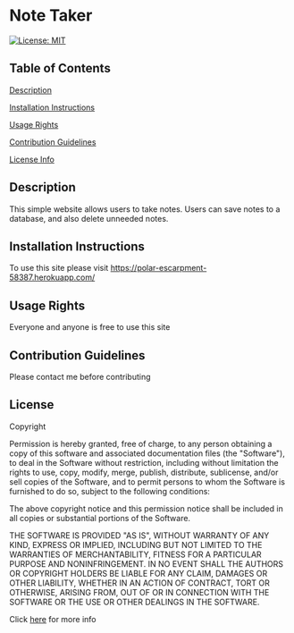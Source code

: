 # Note Taker
  [![License: MIT](https://img.shields.io/badge/License-MIT-yellow.svg)](https://opensource.org/licenses/MIT)

  ## Table of Contents
  [Description](#Description)

  [Installation Instructions](#Installation-Instructions)

  [Usage Rights](#Usage-Rights)

  [Contribution Guidelines](#Contribution-Guidelines)


  [License Info](#License)

  
  


  ## Description
  
  This simple website allows users to take notes. Users can save notes to a database, and also delete unneeded notes.

  ## Installation Instructions
  
  To use this site please visit https://polar-escarpment-58387.herokuapp.com/ 

  ## Usage Rights
  
  Everyone and anyone is free to use this site

  ## Contribution Guidelines
  
  Please contact me before contributing


  

  ## License
    
  Copyright <YEAR> <COPYRIGHT HOLDER>

  Permission is hereby granted, free of charge, to any person obtaining a copy of this software and associated documentation files
  (the "Software"), to deal in the Software without restriction, including without limitation the rights to use, copy, modify, merge,
  publish, distribute, sublicense, and/or sell copies of the Software, and to permit persons to whom the Software is furnished to do so,
  subject to the following conditions:

  The above copyright notice and this permission notice shall be included in all copies or substantial portions of the Software.

  THE SOFTWARE IS PROVIDED "AS IS", WITHOUT WARRANTY OF ANY KIND, EXPRESS OR IMPLIED, INCLUDING BUT NOT LIMITED TO
  THE WARRANTIES OF MERCHANTABILITY, FITNESS FOR A PARTICULAR PURPOSE AND NONINFRINGEMENT. IN NO EVENT SHALL THE
  AUTHORS OR COPYRIGHT HOLDERS BE LIABLE FOR ANY CLAIM, DAMAGES OR OTHER LIABILITY, WHETHER IN AN ACTION OF
  CONTRACT, TORT OR OTHERWISE, ARISING FROM, OUT OF OR IN CONNECTION WITH THE SOFTWARE OR THE USE OR OTHER
  DEALINGS IN THE SOFTWARE.
    
  Click [here](https://www.mit.edu/~amini/LICENSE.md) for more info